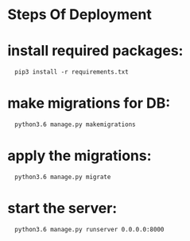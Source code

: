 # Steps Of Deployment


  # install required packages:

      pip3 install -r requirements.txt

  # make migrations for DB:

      python3.6 manage.py makemigrations

  # apply the migrations:

      python3.6 manage.py migrate

  # start the server:

      python3.6 manage.py runserver 0.0.0.0:8000
